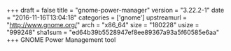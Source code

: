 +++
draft = false
title = "gnome-power-manager"
version = "3.22.2-1"
date = "2016-11-16T13:04:18"
categories = ['gnome']
upstreamurl = "http://www.gnome.org/"
arch = "x86_64"
size = "180228"
usize = "999248"
sha1sum = "ed64b39b5528947ef8ee89367a93a5f60585e6aa"
+++
GNOME Power Management tool